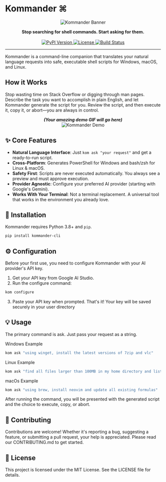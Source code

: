 # Kommander ⌘

<p align="center">
  <img src="https://placehold.co/600x300/1a1b26/7aa2f7?text=Kommander&font=raleway" alt="Kommander Banner"/>
</p>

<p align="center">
  <strong>Stop searching for shell commands. Start asking for them.</strong>
  <br />
  <br />
  <a href="#">
    <img alt="PyPI Version" src="https://img.shields.io/pypi/v/kommander-cli?color=7aa2f7&label=pypi%20package&style=for-the-badge">
  </a>
  <a href="https://github.com/debacodes10/Kommander/blob/main/LICENSE">
    <img alt="License" src="https://img.shields.io/github/license/debacodes10/Kommander?color=7dcfff&style=for-the-badge">
  </a>
  <a href="#">
    <img alt="Build Status" src="https://img.shields.io/github/actions/workflow/status/debacodes10/Kommander/ci.yml?branch=main&style=for-the-badge&logo=github">
  </a>
</p>

---

Kommander is a command-line companion that translates your natural language requests into safe, executable shell scripts for Windows, macOS, and Linux.

## How it Works

Stop wasting time on Stack Overflow or digging through man pages. Describe the task you want to accomplish in plain English, and let Kommander generate the script for you. Review the script, and then execute it, copy it, or abort—you are always in control.

<p align="center">
  <em><strong>(Your amazing demo GIF will go here)</strong></em>
  <br/>
  <img src="https://placehold.co/800x450/1a1b26/e0af68?text=DEMO+GIF+PLACEHOLDER" alt="Kommander Demo"/>
</p>

## ✨ Core Features

* **Natural Language Interface**: Just `kom ask "your request"` and get a ready-to-run script.
* **Cross-Platform**: Generates PowerShell for Windows and bash/zsh for Linux & macOS.
* **Safety First**: Scripts are never executed automatically. You always see a preview and must approve execution.
* **Provider Agnostic**: Configure your preferred AI provider (starting with Google's Gemini).
* **Works With Your Terminal**: Not a terminal replacement. A universal tool that works in the environment you already love.

## 🚀 Installation

Kommander requires Python 3.8+ and `pip`.

```sh
pip install kommander-cli
```

## ⚙️ Configuration
Before your first use, you need to configure Kommander with your AI provider's API key.

1. Get your API key from Google AI Studio.
2. Run the configure command:

```bash
kom configure
```

3. Paste your API key when prompted. That's it! Your key will be saved securely in your user directory

## 💡 Usage

The primary command is ask. Just pass your request as a string.

Windows Example
```bash
kom ask "using winget, install the latest versions of 7zip and vlc"
```

Linux Example
```bash
kom ask "find all files larger than 100MB in my home directory and list the top 10"
```

macOs Example
```bash
kom ask "using brew, install neovim and update all existing formulas"
```

After running the command, you will be presented with the generated script and the choice to execute, copy, or abort.

## 🤝 Contributing
Contributions are welcome! Whether it's reporting a bug, suggesting a feature, or submitting a pull request, your help is appreciated. Please read our CONTRIBUTING.md to get started.

## 📄 License
This project is licensed under the MIT License. See the LICENSE file for details.